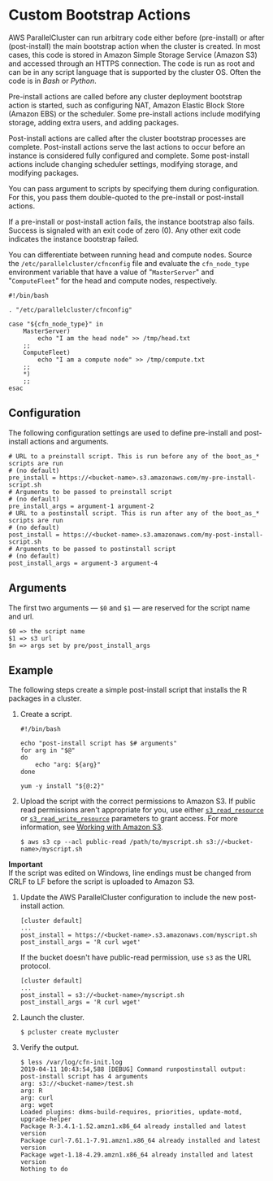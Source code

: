 # Custom Bootstrap Actions<a name="pre_post_install"></a>

AWS ParallelCluster can run arbitrary code either before \(pre\-install\) or after \(post\-install\) the main bootstrap action when the cluster is created\. In most cases, this code is stored in Amazon Simple Storage Service \(Amazon S3\) and accessed through an HTTPS connection\. The code is run as root and can be in any script language that is supported by the cluster OS\. Often the code is in *Bash* or *Python*\.

Pre\-install actions are called before any cluster deployment bootstrap action is started, such as configuring NAT, Amazon Elastic Block Store \(Amazon EBS\) or the scheduler\. Some pre\-install actions include modifying storage, adding extra users, and adding packages\.

Post\-install actions are called after the cluster bootstrap processes are complete\. Post\-install actions serve the last actions to occur before an instance is considered fully configured and complete\. Some post\-install actions include changing scheduler settings, modifying storage, and modifying packages\.

You can pass argument to scripts by specifying them during configuration\. For this, you pass them double\-quoted to the pre\-install or post\-install actions\.

If a pre\-install or post\-install action fails, the instance bootstrap also fails\. Success is signaled with an exit code of zero \(0\)\. Any other exit code indicates the instance bootstrap failed\.

You can differentiate between running head and compute nodes\. Source the `/etc/parallelcluster/cfnconfig` file and evaluate the `cfn_node_type` environment variable that have a value of "`MasterServer`" and "`ComputeFleet`" for the head and compute nodes, respectively\.

```
#!/bin/bash

. "/etc/parallelcluster/cfnconfig"

case "${cfn_node_type}" in
    MasterServer)
        echo "I am the head node" >> /tmp/head.txt
    ;;
    ComputeFleet)
        echo "I am a compute node" >> /tmp/compute.txt
    ;;
    *)
    ;;
esac
```

## Configuration<a name="configuration"></a>

The following configuration settings are used to define pre\-install and post\-install actions and arguments\.

```
# URL to a preinstall script. This is run before any of the boot_as_* scripts are run
# (no default)
pre_install = https://<bucket-name>.s3.amazonaws.com/my-pre-install-script.sh
# Arguments to be passed to preinstall script
# (no default)
pre_install_args = argument-1 argument-2
# URL to a postinstall script. This is run after any of the boot_as_* scripts are run
# (no default)
post_install = https://<bucket-name>.s3.amazonaws.com/my-post-install-script.sh
# Arguments to be passed to postinstall script
# (no default)
post_install_args = argument-3 argument-4
```

## Arguments<a name="arguments"></a>

The first two arguments — `$0` and `$1` — are reserved for the script name and url\.

```
$0 => the script name
$1 => s3 url
$n => args set by pre/post_install_args
```

## Example<a name="example"></a>

The following steps create a simple post\-install script that installs the R packages in a cluster\.

1. Create a script\.

   ```
   #!/bin/bash
   
   echo "post-install script has $# arguments"
   for arg in "$@"
   do
       echo "arg: ${arg}"
   done
   
   yum -y install "${@:2}"
   ```

1. Upload the script with the correct permissions to Amazon S3\. If public read permissions aren't appropriate for you, use either [`s3_read_resource`](cluster-definition.md#s3-read-resource) or [`s3_read_write_resource`](cluster-definition.md#s3-read-write-resource) parameters to grant access\. For more information, see [Working with Amazon S3](s3_resources.md)\.

   ```
   $ aws s3 cp --acl public-read /path/to/myscript.sh s3://<bucket-name>/myscript.sh
   ```
**Important**  
If the script was edited on Windows, line endings must be changed from CRLF to LF before the script is uploaded to Amazon S3\.

1. Update the AWS ParallelCluster configuration to include the new post\-install action\.

   ```
   [cluster default]
   ...
   post_install = https://<bucket-name>.s3.amazonaws.com/myscript.sh
   post_install_args = 'R curl wget'
   ```

   If the bucket doesn't have public\-read permission, use `s3` as the URL protocol\.

   ```
   [cluster default]
   ...
   post_install = s3://<bucket-name>/myscript.sh
   post_install_args = 'R curl wget'
   ```

1. Launch the cluster\.

   ```
   $ pcluster create mycluster
   ```

1. Verify the output\.

   ```
   $ less /var/log/cfn-init.log
   2019-04-11 10:43:54,588 [DEBUG] Command runpostinstall output: post-install script has 4 arguments
   arg: s3://<bucket-name>/test.sh
   arg: R
   arg: curl
   arg: wget
   Loaded plugins: dkms-build-requires, priorities, update-motd, upgrade-helper
   Package R-3.4.1-1.52.amzn1.x86_64 already installed and latest version
   Package curl-7.61.1-7.91.amzn1.x86_64 already installed and latest version
   Package wget-1.18-4.29.amzn1.x86_64 already installed and latest version
   Nothing to do
   ```